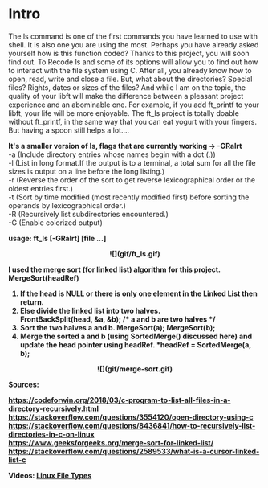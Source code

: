 <strong><h1>Intro</h1></strong>

The ls command is one of the first commands you have learned to use with shell. It is
also one you are using the most. Perhaps you have already asked yourself how is this
function coded? Thanks to this project, you will soon find out.
To Recode ls and some of its options will allow you to find out how to interact with
the file system using C. After all, you already know how to open, read, write and close a
file. But, what about the directories? Special files? Rights, dates or sizes of the files?
And while I am on the topic, the quality of your libft will make the difference
between a pleasant project experience and an abominable one. For example, if you add
ft_printf to your libft, your life will be more enjoyable. The ft_ls project is totally
doable without ft_printf, in the same way that you can eat yogurt with your fingers.
But having a spoon still helps a lot....

<strong style="underline">It's a smaller version of ls, flags that are currently working -> -GRalrt</strong>
<br>
-a (Include directory entries whose names begin with a dot (.))
<br>
-l (List in long format.If the output is to a terminal, a total sum for all the file sizes is output on a line before the long listing.)
<br>
-r (Reverse the order of the sort to get reverse lexicographical order or the oldest entries first.)
<br>
-t (Sort by time modified (most recently modified first) before sorting the operands by lexicographical order.)
<br>
-R (Recursively list subdirectories encountered.)
<br>
-G (Enable colorized output)

<strong>usage: ft_ls [-GRalrt] [file ...]</storng>

<p align="center">
    ![](gif/ft_ls.gif)
</p>


I used the merge sort (for linked list) algorithm for this project. <br>
MergeSort(headRef)<br>
1) If the head is NULL or there is only one element in the Linked List 
    then return.
2) Else divide the linked list into two halves.  
      FrontBackSplit(head, &a, &b); /* a and b are two halves */
3) Sort the two halves a and b.
      MergeSort(a);
      MergeSort(b);
4) Merge the sorted a and b (using SortedMerge() discussed here) 
   and update the head pointer using headRef.
     *headRef = SortedMerge(a, b);

<p align="center">
    ![](gif/merge-sort.gif)
</p>

<strong>Sources</strong>:

https://codeforwin.org/2018/03/c-program-to-list-all-files-in-a-directory-recursively.html<br>
https://stackoverflow.com/questions/3554120/open-directory-using-c<br>
https://stackoverflow.com/questions/8436841/how-to-recursively-list-directories-in-c-on-linux<br>
https://www.geeksforgeeks.org/merge-sort-for-linked-list/<br>
https://stackoverflow.com/questions/2589533/what-is-a-cursor-linked-list-c<br>

Videos:
<a href="https://www.youtube.com/watch?v=7KTk8NVB1N8">Linux File Types</a>
